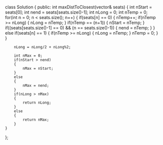 class Solution {
public:
    int maxDistToClosest(vector<int>& seats) {
        int nStart = seats[0];
        int nend = seats[seats.size()-1];
        int nLong = 0;
        int nTemp = 0;
        for(int n = 0; n < seats.size(); n++)
        {
            if(seats[n] == 0)
            {
                nTemp++;
                if(nTemp >= nLong)
                {
                    nLong = nTemp;
                }
                if(nTemp == (n+1))
                {
                    nStart = nTemp;
                }
                if((seats[seats.size()-1] == 0) && (n == seats.size()-1))
                {
                    nend = nTemp;
                }
            }
            else if(seats[n] == 1)
            {
                if(nTemp >= nLong)
                {
                    nLong = nTemp;
                }
                nTemp = 0;
            }           
        }

        nLong = nLong/2 + nLong%2;

        int nMax = 0;
        if(nStart > nend)
        {
            nMax = nStart;
        }
        else
        {
            nMax = nend;
        }
        if(nLong > nMax)
        {
            return nLong;
        }
        else
        {
            return nMax;
        }
    }
};
